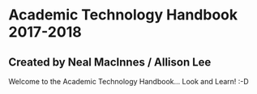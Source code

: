 # Academic Technology Handbook 2017-2018

## Created by Neal MacInnes / Allison Lee

Welcome to the Academic Technology Handbook...
Look and Learn! :-D
